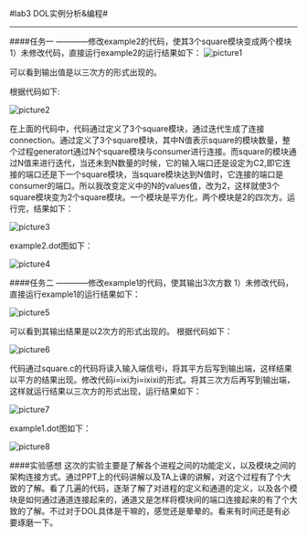 #lab3 DOL实例分析&编程#
_______________________
####任务一
      ————修改example2的代码，使其3个square模块变成两个模块
1）未修改代码，直接运行example2的运行结果如下：
 ![picture1](https://github.com/SYSULuxiaodan/SE2016_14353221/blob/master/picture31.png)
 
可以看到输出值是以三次方的形式出现的。

根据代码如下:

 ![picture2](https://github.com/SYSULuxiaodan/SE2016_14353221/blob/master/picture32.png)
 
在上面的代码中，代码通过定义了3个square模块，通过迭代生成了连接connection。通过<variable value="3" name="N"/>定义了3个square模块，其中N值表示square的模块数量，整个过程generatort通过N个square模块与consumer进行连接。而square的模块通过N值来进行迭代，当还未到N数量的时候，它的输入端口还是设定为C2,即它连接的端口还是下一个square模块，当square模块达到N值时，它连接的端口是consumer的端口。所以我改变定义中的N的values值，改为2，这样就使3个square模块变为2个square模块。一个模块是平方化，两个模块是2的四次方。运行完，结果如下：

 ![picture3](https://github.com/SYSULuxiaodan/SE2016_14353221/blob/master/picture33.png)
 
example2.dot图如下：

 ![picture4](https://github.com/SYSULuxiaodan/SE2016_14353221/blob/master/picture34.png)



####任务二
    ————修改example1的代码，使其输出3次方数
1）未修改代码，直接运行example1的运行结果如下：

 ![picture5](https://github.com/SYSULuxiaodan/SE2016_14353221/blob/master/picture35.png)
 
可以看到其输出结果是以2次方的形式出现的。
根据代码如下：

 ![picture6](https://github.com/SYSULuxiaodan/SE2016_14353221/blob/master/picture36.png)
 
代码通过square.c的代码将读入输入端信号i，将其平方后写到输出端，这样结果以平方的结果出现。修改代码i=ixi为i=ixixi的形式。将其三次方后再写到输出端，这样就运行结果以三次方的形式出现，运行结果如下：

 ![picture7](https://github.com/SYSULuxiaodan/SE2016_14353221/blob/master/picture37.png)
 
example1.dot图如下：

 ![picture8](https://github.com/SYSULuxiaodan/SE2016_14353221/blob/master/picture38.png)

####实验感想
这次的实验主要是了解各个进程之间的功能定义，以及模块之间的架构连接方式。通过PPT上的代码讲解以及TA上课的讲解，对这个过程有了个大致的了解。看了几遍的代码，逐渐了解了对进程的定义和通道的定义，以及各个模块是如何通过通道连接起来的，通道又是怎样将模块间的端口连接起来的有了个大致的了解。不过对于DOL具体是干嘛的，感觉还是晕晕的。看来有时间还是有必要琢磨一下。

